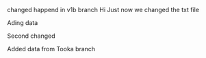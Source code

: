 
changed happend in v1b branch
Hi Just now we changed the txt file

Ading data

Second changed

Added data from Tooka branch
